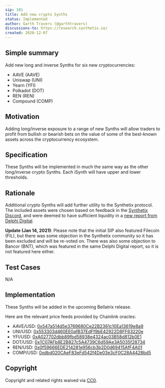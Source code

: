 ```yaml
---
sip: 101
title: Add new crypto Synths
status: Implemented
author: Garth Travers (@garthtravers)
discussions-to: https://research.synthetix.io/
created: 2020-12-07
---
```


## Simple summary

Add new long and inverse Synths for six new cryptocurrencies:

- AAVE (AAVE)
- Uniswap (UNI)
- Yearn (YFI)
- Polkadot (DOT)
- REN (REN)
- Compound (COMP)

## Motivation

Adding long/inverse exposure to a range of new Synths will allow traders to profit from bullish or bearish bets on the value of some of the best-known assets across the cryptocurrency ecosystem.

## Specification

These Synths will be implemented in much the same way as the other long/inverse crypto Synths. Each iSynth will have upper and lower thresholds.

## Rationale

Additional crypto Synths will add further utility to the Synthetix protocol. The included assets were chosen based on feedback in the [Synthetix Discord](https://discord.com/invite/AEdUHzt), and were deemed to have sufficient liquidity in a [new report from Delphi Digital](https://synthetix.io/uploads/delphidigital_cryptoasset_liquidity_report_no3.pdf).

**Update (Jan 14, 2021)**: Please note that the initial SIP also featured Filecoin (FIL), but there was some objection in the Synthetix community so it has been excluded and will be re-voted on. There was also some objection to Bancor (BNT), which was featured in the same Delphi Digital report, so it is not featured here either.

## Test Cases

N/A

## Implementation

These Synths will be added in the upcoming Bellatrix release.

Here are the relevant price feeds provided by Chainlink oracles:

- AAVE/USD: [0x547a514d5e3769680Ce22B2361c10Ea13619e8a9](https://etherscan.io/address/0x547a514d5e3769680Ce22B2361c10Ea13619e8a9)
- UNI/USD: [0x553303d460EE0afB37EdFf9bE42922D8FF63220e](https://etherscan.io/address/0x553303d460EE0afB37EdFf9bE42922D8FF63220e)
- YFI/USD: [0xA027702dbb89fbd58938e4324ac03B58d812b0E1](https://etherscan.io/address/0xA027702dbb89fbd58938e4324ac03B58d812b0E1)
- DOT/USD: [0x1C07AFb8E2B827c5A4739C6d59Ae3A5035f28734](https://etherscan.io/address/0x1C07AFb8E2B827c5A4739C6d59Ae3A5035f28734)
- REN/USD: [0x0f59666EDE214281e956cb3b2D0d69415AfF4A01](https://etherscan.io/address/0x0f59666EDE214281e956cb3b2D0d69415AfF4A01)
- COMP/USD: [0xdbd020CAeF83eFd542f4De03e3cF0C28A4428bd5](https://etherscan.io/address/0xdbd020CAeF83eFd542f4De03e3cF0C28A4428bd5)

## Copyright

Copyright and related rights waived via [CC0](https://creativecommons.org/publicdomain/zero/1.0/).

